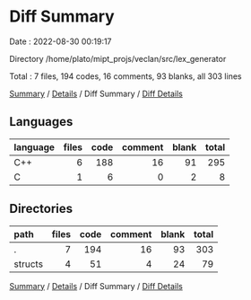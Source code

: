 # Diff Summary

Date : 2022-08-30 00:19:17

Directory /home/plato/mipt_projs/veclan/src/lex_generator

Total : 7 files,  194 codes, 16 comments, 93 blanks, all 303 lines

[Summary](results.md) / [Details](details.md) / Diff Summary / [Diff Details](diff-details.md)

## Languages
| language | files | code | comment | blank | total |
| :--- | ---: | ---: | ---: | ---: | ---: |
| C++ | 6 | 188 | 16 | 91 | 295 |
| C | 1 | 6 | 0 | 2 | 8 |

## Directories
| path | files | code | comment | blank | total |
| :--- | ---: | ---: | ---: | ---: | ---: |
| . | 7 | 194 | 16 | 93 | 303 |
| structs | 4 | 51 | 4 | 24 | 79 |

[Summary](results.md) / [Details](details.md) / Diff Summary / [Diff Details](diff-details.md)